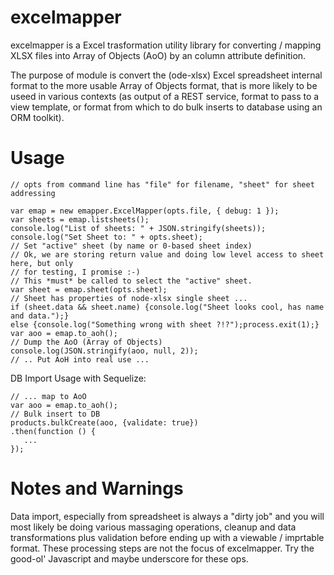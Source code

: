 # excelmapper

excelmapper is a Excel trasformation utility library for converting / mapping XLSX files into Array of Objects (AoO)
by an column attribute definition.

The purpose of module is convert the (ode-xlsx) Excel spreadsheet internal format to the more usable
Array of Objects format, that is more likely to be useed in various contexts (as output of a REST service,
format to pass to a view template, or format from which to do bulk inserts to database using an ORM toolkit).

# Usage

    // opts from command line has "file" for filename, "sheet" for sheet addressing

    var emap = new emapper.ExcelMapper(opts.file, { debug: 1 });
    var sheets = emap.listsheets();
    console.log("List of sheets: " + JSON.stringify(sheets));
    console.log("Set Sheet to: " + opts.sheet);
    // Set "active" sheet (by name or 0-based sheet index)
    // Ok, we are storing return value and doing low level access to sheet here, but only
    // for testing, I promise :-)
    // This *must* be called to select the "active" sheet.
    var sheet = emap.sheet(opts.sheet);
    // Sheet has properties of node-xlsx single sheet ...
    if (sheet.data && sheet.name) {console.log("Sheet looks cool, has name and data.");}
    else {console.log("Something wrong with sheet ?!?");process.exit(1);}
    var aoo = emap.to_aoh();
    // Dump the AoO (Array of Objects)
    console.log(JSON.stringify(aoo, null, 2));
    // .. Put AoH into real use ...

DB Import Usage with Sequelize:

    // ... map to AoO
    var aoo = emap.to_aoh();
    // Bulk insert to DB
    products.bulkCreate(aoo, {validate: true})
    .then(function () {
       ...
    });

# Notes and Warnings

Data import, especially from spreadsheet is always a "dirty job" and you will most likely be doing
various massaging operations, cleanup and data transformations plus validation before ending up with
a viewable / imprtable format. These processing steps are not the focus of excelmapper. Try the good-ol'
Javascript and maybe underscore for these ops.

